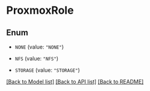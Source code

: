 # ProxmoxRole

## Enum


* `NONE` (value: `"NONE"`)

* `NFS` (value: `"NFS"`)

* `STORAGE` (value: `"STORAGE"`)


[[Back to Model list]](../README.md#documentation-for-models) [[Back to API list]](../README.md#documentation-for-api-endpoints) [[Back to README]](../README.md)


